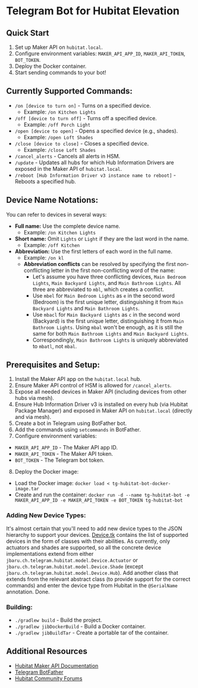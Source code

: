 # Telegram Bot for Hubitat Elevation

## Quick Start
1. Set up Maker API on `hubitat.local`.
2. Configure environment variables: `MAKER_API_APP_ID`, `MAKER_API_TOKEN`, `BOT_TOKEN`.
3. Deploy the Docker container.
4. Start sending commands to your bot!

## Currently Supported Commands:
* `/on [device to turn on]` - Turns on a specified device.
  - Example: `/on Kitchen Lights`
* `/off [device to turn off]` - Turns off a specified device.
  - Example: `/off Porch Light`
* `/open [device to open]` - Opens a specified device (e.g., shades).
  - Example: `/open Loft Shades`
* `/close [device to close]` - Closes a specified device.
  - Example: `/close Loft Shades`
* `/cancel_alerts` - Cancels all alerts in HSM.
* `/update` - Updates all hubs for which Hub Information Drivers are exposed in the Maker API of `hubitat.local`.
* `/reboot [Hub Information Driver v3 instance name to reboot]` - Reboots a specified hub.

## Device Name Notations:
You can refer to devices in several ways:
* **Full name:** Use the complete device name.
  - Example: `/on Kitchen Lights`
* **Short name:** Omit `Lights` or `Light` if they are the last word in the name.
  - Example: `/off Kitchen`
* **Abbreviation:** Use the first letters of each word in the full name.
  - Example: `/on kl`
  - **Abbreviation conflicts** can be resolved by specifying the first non-conflicting letter in the first non-conflicting word of the name:
    * Let's assume you have three conflicting devices, `Main Bedroom Lights`, `Main Backyard Lights`, and `Main Bathroom Lights`. All three are abbreviated to `mbl`, which creates a conflict.
    * Use `mbel` for `Main Bedroom Lights` as `e` in the second word (Bedroom) is the first unique letter, distinguishing it from `Main Backyard Lights` and `Main Bathroom Lights`.
    * Use `mbacl` for `Main Backyard Lights` as `c` in the second word (Backyard) is the first unique letter, distinguishing it from `Main Bathroom Lights`. Using `mbal` won't be enough, as it is still the same for both `Main Bathroom Lights` and `Main Backyard Lights`.
    * Correspondingly, `Main Bathroom Lights` is uniquely abbreviated to `mbatl`, not `mbal`.


## Prerequisites and Setup:
1. Install the Maker API app on the `hubitat.local` hub.
2. Ensure Maker API control of HSM is allowed for `/cancel_alerts`.
3. Expose all needed devices in Maker API (including devices from other hubs via mesh).
4. Ensure Hub Information Driver v3 is installed on every hub (via Hubitat Package Manager) and exposed in Maker API on `hubitat.local` (directly and via mesh).
5. Create a bot in Telegram using BotFather bot.
6. Add the commands using `setcommands` in BotFather.
7. Configure environment variables:
* `MAKER_API_APP_ID` - The Maker API app ID.
* `MAKER_API_TOKEN` - The Maker API token.
* `BOT_TOKEN` - The Telegram bot token.
8. Deploy the Docker image:
  - Load the Docker image: `docker load < tg-hubitat-bot-docker-image.tar`
  - Create and run the container: `docker run -d --name tg-hubitat-bot -e MAKER_API_APP_ID -e MAKER_API_TOKEN -e BOT_TOKEN tg-hubitat-bot`

### Adding New Device Types:
It's almost certain that you'll need to add new device types to the JSON hierarchy to support your devices.
[Device.tk](https://github.com/jbaruch/tg-hubitat-bot/blob/main/src/main/kotlin/model/Device.kt) contains the list of supported devices in the form of classes with their abilities.
As currently, only actuators and shades are supported, so all the concrete device implementations extend from either `jbaru.ch.telegram.hubitat.model.Device.Actuator` or `jbaru.ch.telegram.hubitat.model.Device.Shade` (except `jbaru.ch.telegram.hubitat.model.Device.Hub`).
Add another class that extends from the relevant abstract class (to provide support for the correct commands) and enter the device type from Hubitat in the `@SerialName` annotation. Done.

### Building:
* `./gradlew build` - Build the project.
* `./gradlew jibDockerBuild` - Build a Docker container.
* `./gradlew jibBuildTar` - Create a portable tar of the container.

## Additional Resources
* [Hubitat Maker API Documentation](https://docs.hubitat.com/index.php?title=Maker_API)
* [Telegram BotFather](https://core.telegram.org/bots#botfather)
* [Hubitat Community Forums](https://community.hubitat.com/)
